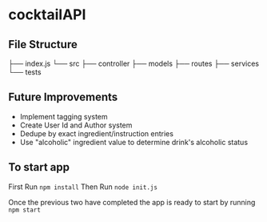 # cocktailAPI

## File Structure
├── index.js
└── src
    ├── controller 
    ├── models
    ├── routes
    ├── services
    └── tests

## Future Improvements

* Implement tagging system
* Create User Id and Author system
* Dedupe by exact ingredient/instruction entries
* Use "alcoholic" ingredient value to determine drink's alcoholic status

## To start app
First Run `npm install`
Then Run `node init.js`

Once the previous two have completed the app is ready to start by running `npm start`